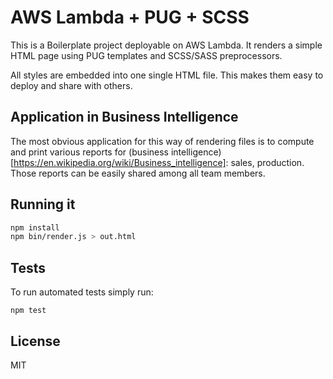 # AWS Lambda + PUG + SCSS

This is a Boilerplate project deployable on AWS Lambda. It renders a simple HTML page using PUG templates and SCSS/SASS preprocessors.

All styles are embedded into one single HTML file. This makes them easy to deploy and share with others.

## Application in Business Intelligence

The most obvious application for this way of rendering files is to compute and print various reports for (business intelligence)[https://en.wikipedia.org/wiki/Business_intelligence]: sales, production. Those reports can be easily shared among all team members.

## Running it

```bash
npm install
npm bin/render.js > out.html
```

## Tests

To run automated tests simply run:

```
npm test
```

## License

MIT